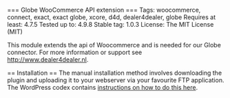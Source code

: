 === Globe WooCommerce API extension ===
Tags: woocommerce, connect, exact, exact globe, xcore, d4d, dealer4dealer, globe
Requires at least: 4.7.5
Tested up to: 4.9.8
Stable tag: 1.0.3
License: The MIT License (MIT)

This module extends the api of Woocommerce and is needed for our Globe connector. For more information or support see http://www.dealer4dealer.nl.

== Installation ==
The manual installation method involves downloading the plugin and uploading it to your webserver via your favourite FTP application. 
The WordPress codex contains [instructions on how to do this here](https://codex.wordpress.org/Managing_Plugins#Manual_Plugin_Installation).